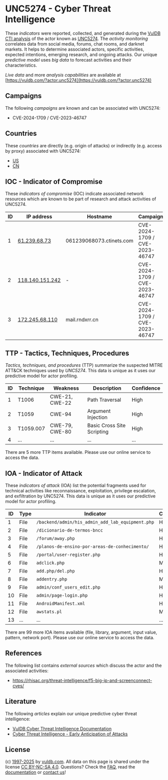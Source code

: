 # UNC5274 - Cyber Threat Intelligence

These _indicators_ were reported, collected, and generated during the [VulDB CTI analysis](https://vuldb.com/?kb.cti) of the actor known as [UNC5274](https://vuldb.com/?actor.unc5274). The _activity monitoring_ correlates data from social media, forums, chat rooms, and darknet markets. It helps to determine associated actors, specific activities, expected intentions, emerging research, and ongoing attacks. Our unique _predictive model_ uses _big data_ to forecast activities and their characteristics.

_Live data_ and more _analysis capabilities_ are available at [https://vuldb.com/?actor.unc5274](https://vuldb.com/?actor.unc5274)

## Campaigns

The following _campaigns_ are known and can be associated with UNC5274:

* CVE-2024-1709 / CVE-2023-46747

## Countries

These _countries_ are directly (e.g. origin of attacks) or indirectly (e.g. access by proxy) associated with UNC5274:

* [US](https://vuldb.com/?country.us)
* [CN](https://vuldb.com/?country.cn)

## IOC - Indicator of Compromise

These _indicators of compromise_ (IOC) indicate associated network resources which are known to be part of research and attack activities of UNC5274.

ID | IP address | Hostname | Campaign | Confidence
-- | ---------- | -------- | -------- | ----------
1 | [61.239.68.73](https://vuldb.com/?ip.61.239.68.73) | 061239068073.ctinets.com | CVE-2024-1709 / CVE-2023-46747 | High
2 | [118.140.151.242](https://vuldb.com/?ip.118.140.151.242) | - | CVE-2024-1709 / CVE-2023-46747 | High
3 | [172.245.68.110](https://vuldb.com/?ip.172.245.68.110) | mail.rndxrr.cn | CVE-2024-1709 / CVE-2023-46747 | High

## TTP - Tactics, Techniques, Procedures

_Tactics, techniques, and procedures_ (TTP) summarize the suspected MITRE ATT&CK techniques used by _UNC5274_. This data is unique as it uses our predictive model for actor profiling.

ID | Technique | Weakness | Description | Confidence
-- | --------- | -------- | ----------- | ----------
1 | T1006 | CWE-21, CWE-22 | Path Traversal | High
2 | T1059 | CWE-94 | Argument Injection | High
3 | T1059.007 | CWE-79, CWE-80 | Basic Cross Site Scripting | High
4 | ... | ... | ... | ...

There are 5 more TTP items available. Please use our online service to access the data.

## IOA - Indicator of Attack

These _indicators of attack_ (IOA) list the potential fragments used for technical activities like reconnaissance, exploitation, privilege escalation, and exfiltration by UNC5274. This data is unique as it uses our predictive model for actor profiling.

ID | Type | Indicator | Confidence
-- | ---- | --------- | ----------
1 | File | `/backend/admin/his_admin_add_lab_equipment.php` | High
2 | File | `/dicionario-de-termos-bncc` | High
3 | File | `/forum/away.php` | High
4 | File | `/planos-de-ensino-por-areas-de-conhecimento/` | High
5 | File | `/portal/user-register.php` | High
6 | File | `adclick.php` | Medium
7 | File | `add.php/del.php` | High
8 | File | `addentry.php` | Medium
9 | File | `admin/conf_users_edit.php` | High
10 | File | `admin/page-login.php` | High
11 | File | `AndroidManifest.xml` | High
12 | File | `awstats.pl` | Medium
13 | ... | ... | ...

There are 99 more IOA items available (file, library, argument, input value, pattern, network port). Please use our online service to access the data.

## References

The following list contains _external sources_ which discuss the actor and the associated activities:

* https://rhisac.org/threat-intelligence/f5-big-ip-and-screenconnect-cves/

## Literature

The following _articles_ explain our unique predictive cyber threat intelligence:

* [VulDB Cyber Threat Intelligence Documentation](https://vuldb.com/?kb.cti)
* [Cyber Threat Intelligence - Early Anticipation of Attacks](https://www.scip.ch/en/?labs.20201022)

## License

(c) [1997-2025](https://vuldb.com/?kb.changelog) by [vuldb.com](https://vuldb.com/?kb.about). All data on this page is shared under the license [CC BY-NC-SA 4.0](https://creativecommons.org/licenses/by-nc-sa/4.0/). Questions? Check the [FAQ](https://vuldb.com/?kb.faq), read the [documentation](https://vuldb.com/?kb) or [contact us](https://vuldb.com/?contact)!
